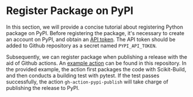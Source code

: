 # Register Package on PyPI
In this section, we will provide a concise tutorial about registering Python package on PyPI. Before registering the package, it's necessary to create an account on PyPI, and obtain an [API token](https://pypi.org/help/#apitoken). The API token should be added to Github repository as a secret named `PYPI_API_TOKEN`.

Subsequently, we can register package when publishing a release with the aid of Github actions. An [example action](https://github.com/yaozhenghangma/hybrid_programming/blob/main/.github/workflows/python-publish.yml) can be found in this repository. In the provided example, the action first packages the code with Scikit-Build, and then conducts a building test with pytest. If the test passes successfully, the action `gh-action-pypi-publish` will take charge of publishing the release to PyPI.
